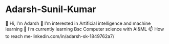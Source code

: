 # Adarsh-Sunil-Kumar
👋 Hi, I’m Adarsh
👀 I’m interested in Artificial intelligence and machine learning
🌱 I’m currently learning Bsc Computer science with AI&ML
📫 How to reach me-linkedin.com/in/adarsh-sk-1849762a7/
